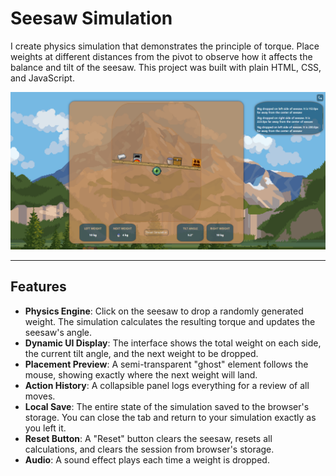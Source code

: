 # Seesaw Simulation

I create physics simulation that demonstrates the principle of torque. Place weights at different distances from the pivot to observe how it affects the balance and tilt of the seesaw. This project was built with plain HTML, CSS, and JavaScript.

![Seesaw Simulation ](./public/screenshot.png)

---

## Features

- **Physics Engine**: Click on the seesaw to drop a randomly generated weight. The simulation calculates the resulting torque and updates the seesaw's angle.
- **Dynamic UI Display**: The interface shows the total weight on each side, the current tilt angle, and the next weight to be dropped.
- **Placement Preview**: A semi-transparent "ghost" element follows the mouse, showing exactly where the next weight will land.
- **Action History**: A collapsible panel logs everything for a review of all moves.
- **Local Save**: The entire state of the simulation saved to the browser's storage. You can close the tab and return to your simulation exactly as you left it.
- **Reset Button**: A "Reset" button clears the seesaw, resets all calculations, and clears the session from browser's storage.
- **Audio**: A sound effect plays each time a weight is dropped.

